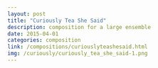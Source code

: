```yaml
---
layout: post
title: "Curiously Tea She Said"
description: composition for a large ensemble
date: 2015-04-01
categories: composition
link: /compositions/curiouslyteashesaid.html
img: /curiously/curiously_tea_she_said-1.png
---
```

